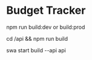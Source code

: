 # Budget Tracker

npm run build:dev or build:prod

cd /api && npm run build

swa start build --api api
